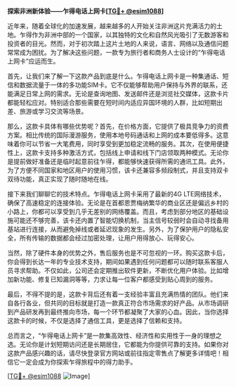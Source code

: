 **探索非洲新体验——乍得电话上网卡[[TG💪+ @esim1088](https://t.me/s/esim1088)]**

近年来，随着全球化的加速发展，越来越多的人开始关注非洲这片充满活力的土地。乍得作为非洲中部的一个国家，以其独特的文化和自然风光吸引了无数游客和投资者的目光。然而，对于初次踏上这片土地的人来说，语言、网络以及通信问题常常成为困扰。为了解决这些问题，一款专为旅行者和商务人士设计的“乍得电话上网卡”应运而生。

首先，让我们来了解一下这款产品到底是什么。乍得电话上网卡是一种集通话、短信和数据流量于一体的多功能SIM卡。它不仅能够帮助用户保持与外界的联系，还能满足日常上网的需求。无论是查询地图、发送邮件还是浏览社交媒体，这款卡片都能轻松应对。特别适合那些需要在短时间内适应异国环境的人群，比如短期出差、旅游或学习交流等场景。

那么，这款卡具体有哪些优势呢？首先，在价格方面，它提供了极具竞争力的资费方案。相比传统的国际漫游服务，使用本地号码通话和上网的成本要低得多。这意味着你可以节省一大笔费用，同时享受到更加稳定流畅的服务。其次，在使用便捷性上，这款卡支持多种激活方式，包括线上申请和线下门店领取两种模式。无论你是提前做好准备还是临时起意前往乍得，都能够快速获得所需的通讯工具。此外，为了方便不同国家和地区用户的使用习惯，该卡还兼容多频段制式，并且支持双卡双待功能，真正实现了随时随地在线。

接下来我们聊聊它的技术特点。乍得电话上网卡采用了最新的4G LTE网络技术，确保了高速稳定的连接体验。无论是在首都恩贾梅纳繁华的商业区还是偏远乡村的小路上，你都可以享受到几乎无差别的网络覆盖。而且，考虑到部分地区的基础设施可能还不够完善，该卡还内置了智能切换机制，当主信号较弱时会自动寻找备用基站进行连接，从而避免掉线或者延迟现象的发生。另外，为了保护用户的隐私安全，所有传输的数据都会经过加密处理，让用户用得放心、玩得安心。

当然，除了硬件本身的优势之外，售后服务也是不可忽视的一环。购买这款卡后，你会得到长达一年的专业技术支持，期间如果遇到任何问题都可以随时联系客服人员寻求帮助。不仅如此，公司还会定期推出软件更新，不断优化用户体验。比如增加新功能、修复已知漏洞等等，力求让每一位客户都感受到贴心周到的服务。

最后，不得不提的是，这款卡背后还有着一支经验丰富且充满热情的团队。他们来自各行各业，但共同的目标就是打造一款真正符合市场需求的好产品。从市场调研到产品研发再到最终推向市场，每一个环节都凝聚了大家的心血。因此，当你选择这款卡的时候，不仅是选择了通信工具，更是选择了信赖和支持。

总而言之，“乍得电话上网卡”是一款集高效性、经济性和实用性于一身的理想之选。无论你是计划短期访问还是长期居住，它都能为你提供可靠的支持。如果你对这款产品感兴趣的话，请尽快登录官方网站或前往指定零售点了解更多详情吧！相信它一定会成为你探索乍得旅程中的得力助手。

[[TG💪+ @esim1088](https://t.me/s/esim1088) ![Image](https://i.postimg.cc/4NQfJmqS/Snipaste-2025-05-13-00-14-12.png)]